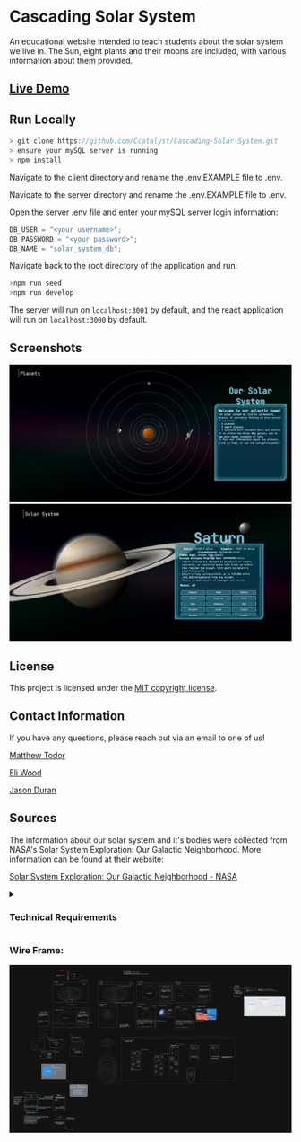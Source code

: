 # Cascading Solar System

An educational website intended to teach students about the solar system we live in. The Sun, eight plants and their moons are included, with various information about them provided.

## [Live Demo](https://cascading-solar-system.herokuapp.com/ "Cascading Solar System")

## Run Locally

```javascript
> git clone https://github.com/Ccatalyst/Cascading-Solar-System.git
> ensure your mySQL server is running
> npm install
```

Navigate to the client directory and rename the .env.EXAMPLE file to .env.

Navigate to the server directory and rename the .env.EXAMPLE file to .env.

Open the server .env file and enter your mySQL server login information:

```javascript
DB_USER = "<your username>";
DB_PASSWORD = "<your password>";
DB_NAME = "solar_system_db";
```

Navigate back to the root directory of the application and run:

```javascript
>npm run seed
>npm run develop
```

The server will run on `localhost:3001` by default, and the react application will run on `localhost:3000` by default.

## Screenshots

![Solar System Homepage](./assets//images/solar-system-homepage.png)
![Solar System Planet Page](./assets//images/solar-system-planet-page.png)

## License

This project is licensed under the [MIT copyright license](./LICENSE "MIT copyright license").

## Contact Information

If you have any questions, please reach out via an email to one of us!

[Matthew Todor](todor.matthew.john@gmail.com "Matthew Todor")

[Eli Wood](contact.eliwood@gmail.com "Eli Wood")

[Jason Duran](jasonduran303@gmail.com "Jason Duran")

## Sources

The information about our solar system and it's bodies were collected from NASA's Solar System Exploration: Our Galactic Neighborhood. More information can be found at their website:

[Solar System Exploration: Our Galactic Neighborhood - NASA](https://solarsystem.nasa.gov/ "Solar System Exploration: Our Galactic Neighborhood")

<details>
<summary><h3><strong>Technical Requirements</strong></h3></summary>

 <h4>Planets:</h4>
    <ul>
        <li>Each planet of the solar system must have its own profile page.</li>
            <ul>
                <li>Navigating to a planet changes the URL and displays the planet associated with that url endpoint</li>
            </ul>
        <li>
            Each page must include at a minimum (Name of the planet, size, distance from the Sun, three identifying facts, solid or gas core, and a visual representation of the planet)
            NOTE: No images, assets, emojis, or SVGs are permitted. The visual representation of each planet must be made ENTIRELY out of CSS.
        </li>
            <ul>
                <li>
                    All data has been provided, and the planet is rendered with pure CSS. Shout out to Eli for the killer planets.
                </li>
            </ul>
        <li>
            If the planet has a moon, you must display the following information for every moon (Name, history behind name, and size). 
        </li>
            <ul>
                <li>
                    A custom button component is rendered for each moon, and when the button is clicked a modal is rendered on top of the current page with the required information about the moon. Clicking on the outside of the modal, or hitting the escape key on your keyboard will close the modal.
                </li>
            </ul>
        <li>
            Planet pages must include at least two different components that are NOT used on your homepage.
        </li>
            <ul>
                <li>
                A panel that shows the details of the planet is rendered, as well as a button for the moons. The button can be clicked to show a modal with information on the moon that was clicked.
                </li>
            </ul>
        <li>
            If a planet has more than one moon, the moon information must be displayed in repeating elements.
        </li>
            <ul>
                <li>
                The moons for a planet are mapped over, and a button component is rendered for each of them.
                </li>
            </ul>
        <li>
        All planet and moon content MUST be stored in a database.
        </li>
    </ul>
<h4>
Backend:
</h4>
<ul>
    <li>
        You must use foreign keys.
    </li>
        <ul>
            <li>
                Foreign keys that link to the planet table's primary key are on both the facts table and the moons table.
            </li>
        </ul>
    <li>
        Planets and Moons must be stored separate from one another.
    </li>
            <ul>
                <li>
                    Planets, Moons, and Facts are all stored separately from one another and linked via foreign keys
                </li>
            </ul>
    <li>
        You must incorporate one ENUM for the planet data.
    </li>
        <ul>
            <li>
                The core type of the planet is an ENUM with three options: "Terrestrial", "Jovian (Gas Giant)", and "Jovian (Ice Giant)"
            </li>
        </ul>
</ul>
<h4>
Homepage:
</h4>
<ul>
    <li>
        The homepage should be an overview of the solar system.
    </li>
        <ul>
            <li>
                A solar system component with the planets orbiting the sun is displayed, and information about the solar system is provided in a panel. The planets in the solar system can be clicked on to navigate to their pages, or a drop-down navigation can be used instead. The planets can be selected by using tab.
            </li>    
        </ul>
    <li>
        The data included will be up to each team.
    </li>
        <ul>
            <li>
                Basic information on the solar system is provided in the panel on the home page.
            </li>    
        </ul>
    <li>
        The homepage must include at least two components that are NOT used on any planet page.
    </li>
        <ul>
            <li>
                The solar system component is not used on the planet page, and the panel displaying information about the solar system is independent of the panel of the planet page, but does have the same styling applied to it.
            </li>    
        </ul>
</ul>
</details>

### Wire Frame:

![Solar System Wireframe](./assets/images/solar-system-wireframe.png)
